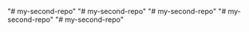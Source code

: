 "# my-second-repo" 
"# my-second-repo" 
"# my-second-repo" 
"# my-second-repo" 
"# my-second-repo" 
